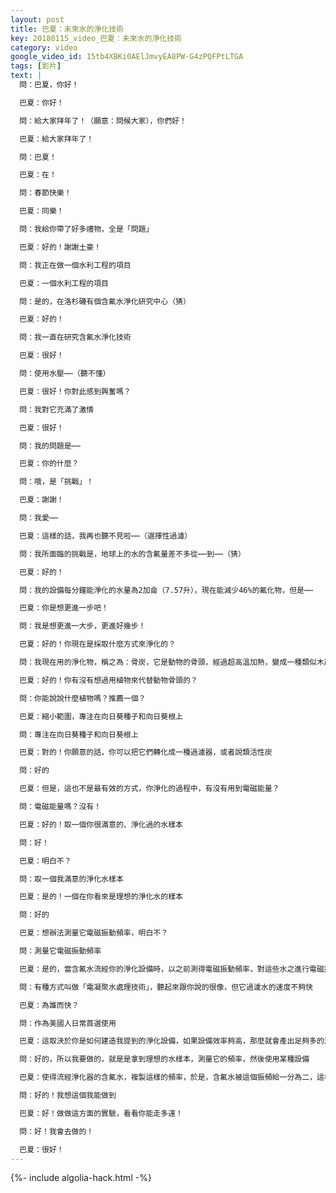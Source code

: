 ```yaml
---
layout: post
title: 巴夏：未來水的淨化技術
key: 20180115_video_巴夏：未來水的淨化技術
category: video
google_video_id: 15tb4XBKi0AElJmvyEA8PW-G4zPQFPtLTGA
tags: [影片]
text: |
  問：巴夏，你好！

  巴夏：你好！

  問：給大家拜年了！（願意：問候大家），你們好！

  巴夏：給大家拜年了！

  問：巴夏！

  巴夏：在！

  問：春節快樂！

  巴夏：同樂！

  問：我給你帶了好多禮物，全是「問題」

  巴夏：好的！謝謝土豪！

  問：我正在做一個水利工程的項目

  巴夏：一個水利工程的項目

  問：是的，在洛杉磯有個含氟水淨化研究中心（猜）

  巴夏：好的！

  問：我一直在研究含氟水淨化技術

  巴夏：很好！

  問：使用水壓⋯⋯（聽不懂）

  巴夏：很好！你對此感到興奮嗎？

  問：我對它充滿了激情

  巴夏：很好！

  問：我的問題是⋯⋯

  巴夏：你的什麼？

  問：哦，是「挑戰」！

  巴夏：謝謝！

  問：我愛⋯⋯

  巴夏：這樣的話，我再也聽不見啦⋯⋯（選擇性過濾）

  問：我所面臨的挑戰是，地球上的水的含氟量差不多從⋯⋯到⋯⋯（猜）

  巴夏：好的！

  問：我的設備每分鐘能淨化的水量為2加侖（7.57升），現在能減少46%的氟化物，但是⋯⋯

  巴夏：你是想更進一步吧！

  問：我是想更進一大步，更進好幾步！

  巴夏：好的！你現在是採取什麼方式來淨化的？

  問：我現在用的淨化物，稱之為：骨炭，它是動物的骨頭，經過超高溫加熱，變成一種類似木炭的東西，具有吸收氟化物的屬性

  巴夏：好的！你有沒有想過用植物來代替動物骨頭的？

  問：你能說說什麼植物嗎？推薦一個？

  巴夏：縮小範圍，專注在向日葵種子和向日葵根上

  問：專注在向日葵種子和向日葵根上

  巴夏：對的！你願意的話，你可以把它們轉化成一種過濾器，或者說類活性炭

  問：好的

  巴夏：但是，這也不是最有效的方式，你淨化的過程中，有沒有用到電磁能量？

  問：電磁能量嗎？沒有！

  巴夏：好的！取一個你很滿意的、淨化過的水樣本

  問：好！

  巴夏：明白不？

  問：取一個我滿意的淨化水樣本

  巴夏：是的！一個在你看來是理想的淨化水的樣本

  問：好的

  巴夏：想辦法測量它電磁振動頻率，明白不？

  問：測量它電磁振動頻率

  巴夏：是的，當含氟水流經你的淨化設備時，以之前測得電磁振動頻率，對這些水之進行電磁振盪，並建立一個過濾系統，讓淨化過的水流向一邊，讓雜質流向另一邊，這樣的設備，你如果建造的夠精密，那麼水就會被淨化，並且自動地去除不同頻的物質，可以說是，「一腳踹出異類」，你明白嗎？

  問：有種方式叫做「電凝聚水處理技術」，聽起來跟你說的很像，但它過濾水的速度不夠快

  巴夏：為誰而快？

  問：作為美國人日常首選使用

  巴夏：這取決於你是如何建造我提到的淨化設備，如果設備效率夠高，那麼就會產出足夠多的淨化水，如果設備夠大，那麼就會產出足夠多的淨化水。但你們一定要以準確的頻率對其電磁共振

  問：好的，所以我要做的，就是是拿到理想的水樣本，測量它的頻率，然後使用某種設備

  巴夏：使得流經淨化器的含氟水，複製這樣的頻率，於是，含氟水被這個振頻給一分為二，這樣你就可以抽取出淨水，也能抽出你不想要的其他物質

  問：好的！我想這個我能做到

  巴夏：好！做做這方面的實驗，看看你能走多遠！

  問：好！我會去做的！

  巴夏：很好！
---
```


{%- include algolia-hack.html -%}
